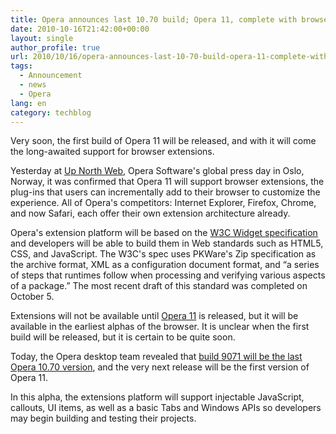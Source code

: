 ```yaml
---
title: Opera announces last 10.70 build; Opera 11, complete with browser extensions, comes next
date: 2010-10-16T21:42:00+00:00
layout: single
author_profile: true
url: 2010/10/16/opera-announces-last-10-70-build-opera-11-complete-with-browser-extensions-comes-next/
tags:
  - Announcement
  - news
  - Opera
lang: en
category: techblog
---
```

Very soon, the first build of Opera 11 will be released, and with it will come the long-awaited support for browser extensions.

Yesterday at [Up North Web](http://www.opera.com/portal/unw/), Opera Software's global press day in Oslo, Norway, it was confirmed that Opera 11 will support browser extensions, the plug-ins that users can incrementally add to their browser to customize the experience. All of Opera's competitors: Internet Explorer, Firefox, Chrome, and now Safari, each offer their own extension architecture already.

Opera's extension platform will be based on the [W3C Widget specification](http://www.w3.org/TR/widgets/) and developers will be able to build them in Web standards such as HTML5, CSS, and JavaScript. The W3C's spec uses PKWare's Zip specification as the archive format, XML as a configuration document format, and “a series of steps that runtimes follow when processing and verifying various aspects of a package.” The most recent draft of this standard was completed on October 5.

Extensions will not be available until [Opera 11](http://www.opera.com/browser/next/) is released, but it will be available in the earliest alphas of the browser. It is unclear when the first build will be released, but it is certain to be quite soon.

Today, the Opera desktop team revealed that [build 9071 will be the last Opera 10.70 version](http://my.opera.com/desktopteam/blog/2010/10/15/font-fixes-for-nix-the-last-10-70-build), and the very next release will be the first version of Opera 11.

In this alpha, the extensions platform will support injectable JavaScript, callouts, UI items, as well as a basic Tabs and Windows APIs so developers may begin building and testing their projects.